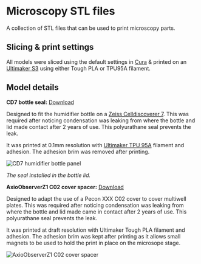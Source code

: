 
# Microscopy STL files

A collection of STL files that can be used to print microscopy parts.

## Slicing & print settings

All models were sliced using the default settings in [Cura](https://ultimaker.com/learn/welcome-to-ultimaker-cura-3-0/) & printed on an [Ultimaker S3](https://ultimaker.com/3d-printers/s-series/ultimaker-s3/) using either Tough PLA or TPU95A filament.
    
## Model details
**CD7 bottle seal:**   [Download](https://github.com/BrentonCavanagh/MicroscopySTL/blob/main/CD7%20BOTTLE%20Simple%20Seal.stl)

Designed to fit the humidifier bottle on a [Zeiss Celldiscoverer 7](https://www.zeiss.com/microscopy/en/products/imaging-systems/celldiscoverer-7.html).  This was required after noticing condensation was leaking from where the bottle and lid made contact after 2 years of use.  This polyurathane seal prevents the leak.

It was printed at 0.1mm resolution with [Ultimaker TPU 95A](https://ultimaker.com/materials/s-series-tpu-95a/) filament and adhesion. The adhesion brim was removed after printing.

![CD7 humidifier bottle panel](https://github.com/BrentonCavanagh/MicroscopySTL/assets/32094152/c9b70827-2138-4a8a-a900-0387ff503dd3)

_The seal installed in the bottle lid._

**AxioObserverZ1 C02 cover spacer:**   [Download](https://github.com/BrentonCavanagh/MicroscopySTL/blob/main/ObserverZ1%20CO2%20cover%20Scaled.stl)

Designed to adapt the use of a Pecon XXX C02 cover to cover multiwell plates.  This was required after noticing condensation was leaking from where the bottle and lid made came in contact after 2 years of use.  This polyurathane seal prevents the leak.

It was printed at draft resolution with Ultimaker Tough PLA filament and adhesion. The adhesion brim was kept after printing as it allows small magnets to be used to hold the print in place on the microsope stage.

![AxioObserverZ1 C02 cover spacer](https://via.placeholder.com/468x300?text=App+Screenshot+Here)

